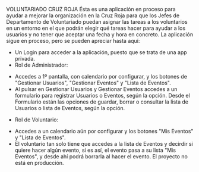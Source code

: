 VOLUNTARIADO CRUZ ROJA
Ésta es una aplicación en proceso para ayudar a mejorar la organización en la Cruz Roja para que los Jefes de Departamento de Voluntariado puedan asignar las tareas a los voluntarios en un entorno en el que podrán elegir qué tareas hacer para ayudar a los usuarios y no tener que aceptar una fecha y hora en concreto.
La aplicación sigue en proceso, pero se pueden apreciar hasta aquí:
- Un Login para acceder a la aplicación, puesto que se trata de una app privada.
- Rol de Administrador:
+ Accedes a 1º pantalla, con calendario por configurar, y los botones de "Gestionar Usuarios", "Gestionar Eventos" y "Lista de Eventos".
+ Al pulsar en Gestionar Usuarios y Gestionar Eventos accedes a un formulario para registrar Usuarios o Eventos, según la opción. Desde el Formulario están las opciones de guardar, borrar o consultar la lista de Usuarios o lista de Eventos, según la opción.
- Rol de Voluntario:
+ Accedes a un calendario aún por configurar y los botones "Mis Eventos" y "Lista de Eventos".
+ El voluntario tan solo tiene que accedes a la lista de Eventos y decirdir si quiere hacer algún evento, si es así, el evento pasa a su lista "Mis Eventos", y desde ahí podrá borrarla al hacer el evento.
El proyecto no está en producción.
